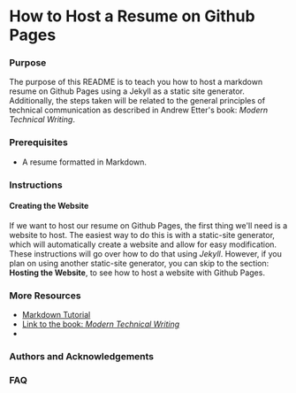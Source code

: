 
# How to Host a Resume on Github Pages

### Purpose

The purpose of this README is to teach you how to host a markdown resume on Github Pages using a Jekyll as a static site generator. 
Additionally, the steps taken will be related to the general principles of technical communication as described in Andrew Etter's book: *Modern Technical Writing*.

### Prerequisites

 * A resume formatted in Markdown.
 
### Instructions

#### Creating the Website
If we want to host our resume on Github Pages, the first thing we'll need is a website to host. 
The easiest way to do this is with a static-site generator, which will automatically create a website and allow for easy modification.
These instructions will go over how to do that using *Jekyll*. 
However, if you plan on using another static-site generator, you can skip to the section: **Hosting the Website**, to see how to host a website with Github Pages.

### More Resources

 * [Markdown Tutorial]()
 * [Link to the book: *Modern Technical Writing*]()
 * []()
 
### Authors and Acknowledgements

### FAQ

